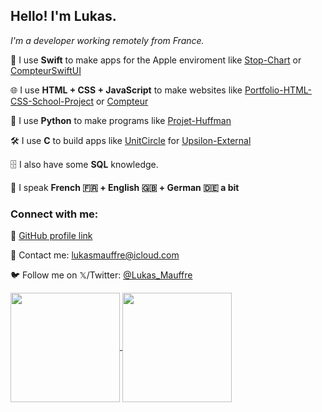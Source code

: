<p></p>

## Hello! I'm Lukas.

_I'm a developer working remotely from France._

🍏 I use **Swift** to make apps for the Apple enviroment like [Stop-Chart](https://github.com/LukasMFR/Stop-Chart) or [CompteurSwiftUI](https://github.com/LukasMFR/CompteurSwiftUI)

🌐 I use **HTML + CSS + JavaScript** to make websites like [Portfolio-HTML-CSS-School-Project](https://github.com/LukasMFR/Portfolio-HTML-CSS-School-Project) or [Compteur](https://github.com/LukasMFR/Compteur)

🐍 I use **Python** to make programs like [Projet-Huffman](https://github.com/LukasMFR/Projet-Huffman)

🛠️ I use **C** to build apps like [UnitCircle](https://github.com/LukasMFR/Upsilon-External/pull/1) for [Upsilon-External](https://github.com/LukasMFR/Upsilon-External)

🗄️ I also have some **SQL** knowledge.

💬 I speak **French 🇫🇷 + English 🇬🇧 + German 🇩🇪 a bit**

### Connect with me:

🔗 [GitHub profile link](https://github.com/LukasMFR)

📧 Contact me: [lukasmauffre@icloud.com](mailto:lukasmauffre@icloud.com)

🐦 Follow me on 𝕏/Twitter: [@Lukas_Mauffre](https://twitter.com/lukas_mauffre)

<a href="https://github.com/LukasMFR">
  <img height=175 align="center" src="https://github-readme-stats.vercel.app/api?username=lukasmfr&count_private=true&show_icons=true&theme=tokyonight&include_all_commits=true&rank_icon=github" />
</a>
<a href="https://github.com/LukasMFR">
  <img height=175 align="center" src="https://github-readme-stats.vercel.app/api/top-langs/?username=lukasmfr&layout=compact&theme=tokyonight" />
</a>
